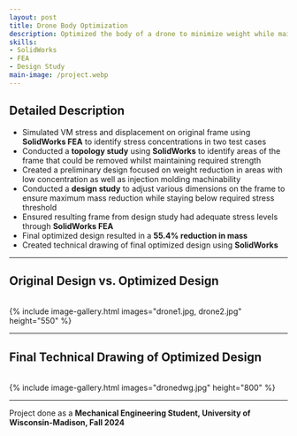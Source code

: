 ```yaml
---
layout: post
title: Drone Body Optimization
description: Optimized the body of a drone to minimize weight while maintaining structural integrity.
skills: 
- SolidWorks
- FEA
- Design Study
main-image: /project.webp 
---
```

## Detailed Description
- Simulated VM stress and displacement on original frame using **SolidWorks FEA** to identify stress concentrations in two test cases
- Conducted a **topology study** using **SolidWorks** to identify areas of the frame that could be removed whilst maintaining required strength
- Created a preliminary design focused on weight reduction in areas with low concentration as well as injection molding machinability
- Conducted a **design study** to adjust various dimensions on the frame to ensure maximum mass reduction while staying below required stress threshold
- Ensured resulting frame from design study had adequate stress levels through **SolidWorks FEA**
- Final optimized design resulted in a **55.4% reduction in mass**
- Created technical drawing of final optimized design using **SolidWorks**

---

## Original Design vs. Optimized Design
<br>
{% include image-gallery.html images="drone1.jpg, drone2.jpg" height="550" %}
<br>

---

## Final Technical Drawing of Optimized Design
<br>
{% include image-gallery.html images="dronedwg.jpg" height="800" %}
<br>

---

Project done as a **Mechanical Engineering Student, University of Wisconsin-Madison, Fall 2024**
